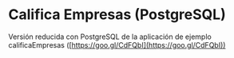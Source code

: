# Califica Empresas (PostgreSQL)
Versión reducida con PostgreSQL de la aplicación de ejemplo calificaEmpresas ([https://goo.gl/CdFQbI](https://goo.gl/CdFQbI))
